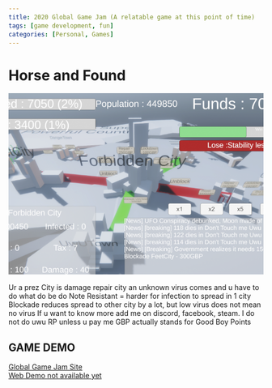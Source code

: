 ```yaml
---
title: 2020 Global Game Jam (A relatable game at this point of time)
tags: [game development, fun]
categories: [Personal, Games]
---
```


# Horse and Found
![](/assets/images/GlobalGameJam2020.png)

Ur a prez City is damage repair city an unknown virus comes and u have to do what do be do Note Resistant = harder for infection to spread in 1 city Blockade reduces spread to other city by a lot, but low virus does not mean no virus If u want to know more add me on discord, facebook, steam. I do not do uwu RP unless u pay me GBP actually stands for Good Boy Points

## GAME DEMO
<a href="https://v3.globalgamejam.org/2019/games/when-horses-fly"> Global Game Jam Site </a>
<br>
<a href="/"> Web Demo not available yet </a>
